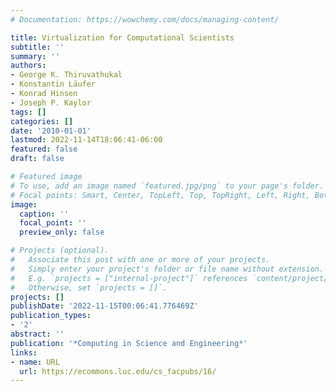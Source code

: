 ```yaml
---
# Documentation: https://wowchemy.com/docs/managing-content/

title: Virtualization for Computational Scientists
subtitle: ''
summary: ''
authors:
- George K. Thiruvathukal
- Konstantin Läufer
- Konrad Hinsen
- Joseph P. Kaylor
tags: []
categories: []
date: '2010-01-01'
lastmod: 2022-11-14T18:06:41-06:00
featured: false
draft: false

# Featured image
# To use, add an image named `featured.jpg/png` to your page's folder.
# Focal points: Smart, Center, TopLeft, Top, TopRight, Left, Right, BottomLeft, Bottom, BottomRight.
image:
  caption: ''
  focal_point: ''
  preview_only: false

# Projects (optional).
#   Associate this post with one or more of your projects.
#   Simply enter your project's folder or file name without extension.
#   E.g. `projects = ["internal-project"]` references `content/project/deep-learning/index.md`.
#   Otherwise, set `projects = []`.
projects: []
publishDate: '2022-11-15T00:06:41.776469Z'
publication_types:
- '2'
abstract: ''
publication: '*Computing in Science and Engineering*'
links:
- name: URL
  url: https://ecommons.luc.edu/cs_facpubs/16/
---
```

